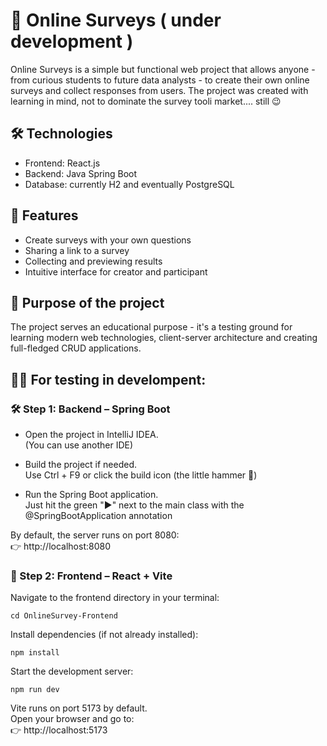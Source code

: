# 📝 Online Surveys ( under development )  
Online Surveys is a simple but functional web project that allows anyone - from curious students to future data analysts - to create their own online surveys and collect responses from users. The project was created with learning in mind, not to dominate the survey tooli market.... still 😉  

## 🛠 Technologies  

- Frontend: React.js  
- Backend: Java Spring Boot
- Database: currently H2 and eventually PostgreSQL  

## 🎯 Features 
- Create surveys with your own questions  
- Sharing a link to a survey  
- Collecting and previewing results  
- Intuitive interface for creator and participant  

## 🚀 Purpose of the project  
The project serves an educational purpose - it's a testing ground for learning modern web technologies, client-server architecture and creating full-fledged CRUD applications.  

## 🧑‍💻 For testing in develompent:   
### 🛠️ Step 1: Backend – Spring Boot  
- Open the project in IntelliJ IDEA.  
(You can use another IDE)  
  
- Build the project if needed.  
Use Ctrl + F9 or click the build icon (the little hammer 🔨) 
 
- Run the Spring Boot application.  
Just hit the green "▶️" next to the main class with the @SpringBootApplication annotation  
  
By default, the server runs on port 8080:  
👉 http://localhost:8080  
  
### 🌈 Step 2: Frontend – React + Vite  
  
Navigate to the frontend directory in your terminal:  
```  
cd OnlineSurvey-Frontend
```  
Install dependencies (if not already installed):  
```  
npm install
```  
Start the development server:  
```  
npm run dev
```  
Vite runs on port 5173 by default.  
Open your browser and go to:  
👉 http://localhost:5173  

